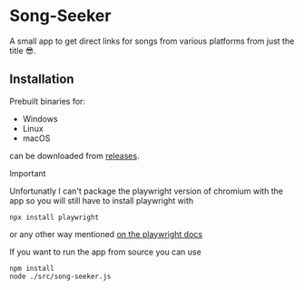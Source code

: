 # Song-Seeker

A small app to get direct links for songs from various platforms from just the title 😎.

## Installation

Prebuilt binaries for:
- Windows
- Linux
- macOS

can be downloaded from [releases](https://github.com/kociumba/Song-Seeker/releases).

> [!IMPORTANT]
> Unfortunatly I can't package the playwright version of chromium with the app so you will still have to install playwright with 
>
> ```
> npx install playwright
> ```
>
> or any other way mentioned [on the playwright docs](https://playwright.dev/docs/intro#installing-playwright)

If you want to run the app from source you can use 
```
npm install
node ./src/song-seeker.js
``` 
